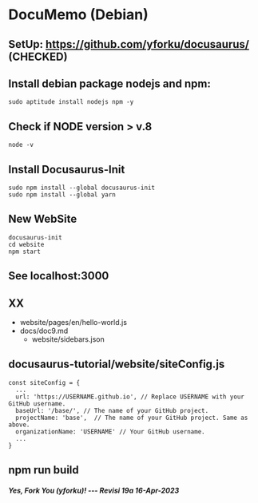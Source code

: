 # DocuMemo (Debian)

## SetUp: https://github.com/yforku/docusaurus/ (CHECKED)

## Install debian package nodejs and npm:
```
sudo aptitude install nodejs npm -y

```

## Check if NODE version > v.8
```
node -v

```

## Install Docusaurus-Init
```
sudo npm install --global docusaurus-init
sudo npm install --global yarn

```

## New WebSite
```
docusaurus-init
cd website
npm start

```

## See localhost:3000

## XX

* website/pages/en/hello-world.js
* docs/doc9.md
  * website/sidebars.json

## docusaurus-tutorial/website/siteConfig.js
```
const siteConfig = {
  ...
  url: 'https://USERNAME.github.io', // Replace USERNAME with your GitHub username.
  baseUrl: '/base/', // The name of your GitHub project.
  projectName: 'base',  // The name of your GitHub project. Same as above.
  organizationName: 'USERNAME' // Your GitHub username.
  ...
}

```

## npm run build

##### Yes, Fork You (yforku)! --- Revisi 19a 16-Apr-2023

